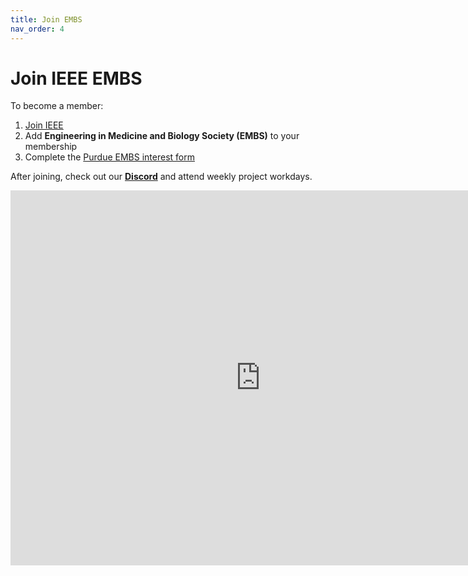 ```yaml
---
title: Join EMBS
nav_order: 4
---
```


# Join IEEE EMBS
To become a member:
1. [Join IEEE](https://www.ieee.org/membership/join)
2. Add **Engineering in Medicine and Biology Society (EMBS)** to your membership
3. Complete the [Purdue EMBS interest form](https://docs.google.com/forms/d/e/1FAIpQLSc2OhhDeKIQYJDjvzVbwaHvb4KkiR383FDTFqtYZPdrBWFDrw/viewform)

After joining, check out our [**Discord**](discord.com/invite/ZCmHRBjNZN) and attend weekly project workdays. 

<iframe src="https://calendar.google.com/calendar/embed?src=180c9db3d3733418bbc3a5c8aea0a7369f1295cf5f9b193d370384a0c5337115%40group.calendar.google.com&ctz=America%2FIndiana%2FIndianapolis"
style="border:0" width="800" height="600" frameborder="0" scrolling="no"></iframe>
